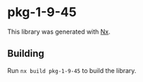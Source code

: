 # pkg-1-9-45

This library was generated with [Nx](https://nx.dev).

## Building

Run `nx build pkg-1-9-45` to build the library.
